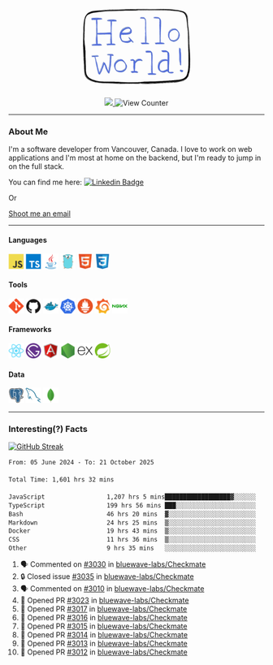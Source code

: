 <div align="center">
    <img src="./img/hello_world.webp" height="200px" width="">
    <div>
        <a href="https://www.linkedin.com/in/ajhollid">
            <img src="https://img.shields.io/badge/LinkedIn-blue"/>
        </a>
        <img src="https://komarev.com/ghpvc/?username=ajhollid&color=yellow" alt="View Counter">
    </div>
</div>

---

### About Me

I'm a software developer from Vancouver, Canada. I love to work on web applications and I'm most at home on the backend, but I'm ready to jump in on the full stack.

You can find me here: [![Linkedin Badge](https://img.shields.io/badge/-ajhollid-blue?style=flat&logo=Linkedin&logoColor=white)](https://www.linkedin.com/in/ajhollid)

Or

[Shoot me an email](mailto:ajhollid@gmail.com)

---

#### Languages

<div>
    <img src="./img/devicons/javascript-original.svg" width=30 height=30 alt="JavaScript">
    <img src="/img/devicons/typescript-original.svg" width=30 height=30 alt="TypeScript">
    <img src="./img/devicons/java-original.svg" width=30 height=30 alt="Java">
    <img src="./img/devicons/go-original.svg" width=30 height=30 alt="Golang">
    <img src="./img/devicons/html5-original.svg" width=30 height=30 alt="HTML 5">
    <img src="./img/devicons/css3-original.svg" width=30 height=30 alt="CSS 3">
</div>

#### Tools

<div>
    <img src="./img/devicons/git-original.svg" width=30 height=30 alt="Git">
    <img src="./img/devicons/github-original.svg" width=30 height=30 alt="Github">
    <img src="./img/devicons/docker-original.svg" width=30 
    height=30 alt="Docker">
    <img src="./img/devicons/kubernetes-original.svg" width=30 height=30 alt="K8">
    <img src="./img/devicons/prometheus-original.svg" width=30 height=30 alt="Prometheus">
    <img src="./img/devicons/grafana-original.svg" width=30 height=30 alt="Grafana">
    <img src="./img/devicons/nginx-original.svg" width=30 height=30 alt="Nginx">
</div>

#### Frameworks

<div>
    <img src="./img/devicons/react-original.svg" width=30 height=30 alt="React">
    <img src="./img/devicons/gatsby-original.svg" width=30 height=30 alt="Gatsby">
    <img src="./img/devicons/angularjs-original.svg" width=30 height=30 alt="AngularJS">
    <img src="./img/devicons/nodejs-original.svg" width=30 height=30 alt="NodeJS">
    <img src="./img/devicons/express-original.svg" width=30 height=30 alt="Express">
    <img src="./img/devicons/spring-original.svg" width=30 height=30 alt="Spring">
</div>

#### Data

<div>
    <img src="./img/devicons/postgresql-original.svg" width=30 height=30 alt="Postgresql">
    <img src="./img/devicons/mysql-original.svg" width=30 height=30 alt="Mysql">
    <img src="./img/devicons/mongodb-original.svg" width=30 height=30 alt="MongoDB">
</div>

---

### Interesting(?) Facts

[![GitHub Streak](http://github-readme-streak-stats.herokuapp.com?user=ajhollid)](https://git.io/streak-stats)

 <!--START_SECTION:waka-->

```txt
From: 05 June 2024 - To: 21 October 2025

Total Time: 1,601 hrs 32 mins

JavaScript                 1,207 hrs 5 mins██████████████████▓░░░░░░   74.92 %
TypeScript                 199 hrs 56 mins ███░░░░░░░░░░░░░░░░░░░░░░   12.41 %
Bash                       46 hrs 20 mins  ▓░░░░░░░░░░░░░░░░░░░░░░░░   02.88 %
Markdown                   24 hrs 25 mins  ▒░░░░░░░░░░░░░░░░░░░░░░░░   01.52 %
Docker                     19 hrs 43 mins  ▒░░░░░░░░░░░░░░░░░░░░░░░░   01.22 %
CSS                        11 hrs 36 mins  ▒░░░░░░░░░░░░░░░░░░░░░░░░   00.72 %
Other                      9 hrs 35 mins   ░░░░░░░░░░░░░░░░░░░░░░░░░   00.60 %
```

<!--END_SECTION:waka-->


<!--START_SECTION:activity-->
1. 🗣 Commented on [#3030](https://github.com/bluewave-labs/Checkmate/pull/3030#issuecomment-3438060885) in [bluewave-labs/Checkmate](https://github.com/bluewave-labs/Checkmate)
2. 🔒 Closed issue [#3035](https://github.com/bluewave-labs/Checkmate/issues/3035) in [bluewave-labs/Checkmate](https://github.com/bluewave-labs/Checkmate)
3. 🗣 Commented on [#3010](https://github.com/bluewave-labs/Checkmate/issues/3010#issuecomment-3412736237) in [bluewave-labs/Checkmate](https://github.com/bluewave-labs/Checkmate)
4. 💪 Opened PR [#3023](undefined) in [bluewave-labs/Checkmate](https://github.com/bluewave-labs/Checkmate)
5. 💪 Opened PR [#3017](undefined) in [bluewave-labs/Checkmate](https://github.com/bluewave-labs/Checkmate)
6. 💪 Opened PR [#3016](undefined) in [bluewave-labs/Checkmate](https://github.com/bluewave-labs/Checkmate)
7. 💪 Opened PR [#3015](undefined) in [bluewave-labs/Checkmate](https://github.com/bluewave-labs/Checkmate)
8. 💪 Opened PR [#3014](undefined) in [bluewave-labs/Checkmate](https://github.com/bluewave-labs/Checkmate)
9. 💪 Opened PR [#3013](undefined) in [bluewave-labs/Checkmate](https://github.com/bluewave-labs/Checkmate)
10. 💪 Opened PR [#3012](undefined) in [bluewave-labs/Checkmate](https://github.com/bluewave-labs/Checkmate)
<!--END_SECTION:activity-->
